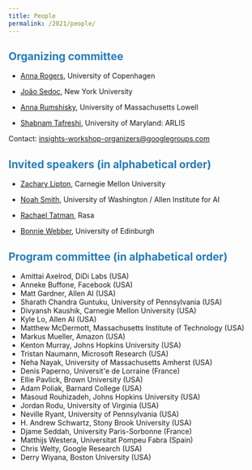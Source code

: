 ```yaml
---
title: People
permalink: /2021/people/
---
```


## <span style="color:#267CB9"> Organizing committee</span>

* [Anna Rogers](http://www.annargrs.github.io/), University of Copenhagen

* [João Sedoc](https://www.stern.nyu.edu/faculty/bio/joao-sedoc), New York University

* [Anna Rumshisky](http://www.cs.uml.edu/~arum/), University of Massachusetts Lowell

* [Shabnam Tafreshi](https://www.linkedin.com/in/shabnamtafreshi), University of Maryland: ARLIS

Contact: [insights-workshop-organizers@googlegroups.com](mailto:insights-workshop-organizers@googlegroups.com)

## <span style="color:#267CB9"> Invited speakers (in alphabetical order) </span>

* [Zachary Lipton](http://zacklipton.com/), Carnegie Mellon University

* [Noah Smith](https://homes.cs.washington.edu/~nasmith/), University of Washington / Allen Institute for AI

* [Rachael Tatman](http://www.rctatman.com/), Rasa

* [Bonnie Webber](https://homepages.inf.ed.ac.uk/bonnie/), University of Edinburgh

## <span style="color:#267CB9"> Program committee (in alphabetical order) </span>
  
* Amittai Axelrod, DiDi Labs (USA)
* Anneke Buffone, Facebook (USA)
* Matt Gardner, Allen AI (USA)
* Sharath Chandra Guntuku, University of Pennsylvania (USA)
* Divyansh Kaushik, Carnegie Mellon University (USA)
* Kyle Lo, Allen AI (USA)
* Matthew McDermott, Massachusetts Institute of Technology (USA) 
* Markus Mueller, Amazon (USA)
* Kenton Murray, Johns Hopkins University (USA)
* Tristan Naumann, Microsoft Research (USA)
* Neha Nayak, University of Massachusetts Amherst (USA)
* Denis Paperno, Universit\'e de Lorraine (France)
* Ellie Pavlick, Brown University (USA)
* Adam Poliak, Barnard College (USA)
* Masoud Rouhizadeh, Johns Hopkins University (USA)
* Jordan Rodu, University of Virginia (USA)
* Neville Ryant, University of Pennsylvania (USA)
* H. Andrew Schwartz, Stony Brook University (USA)
* Djame Seddah, University Paris-Sorbonne (France)
* Matthijs Westera, Universitat Pompeu Fabra (Spain)
* Chris Welty, Google Research (USA)
* Derry Wiyana, Boston University (USA)
